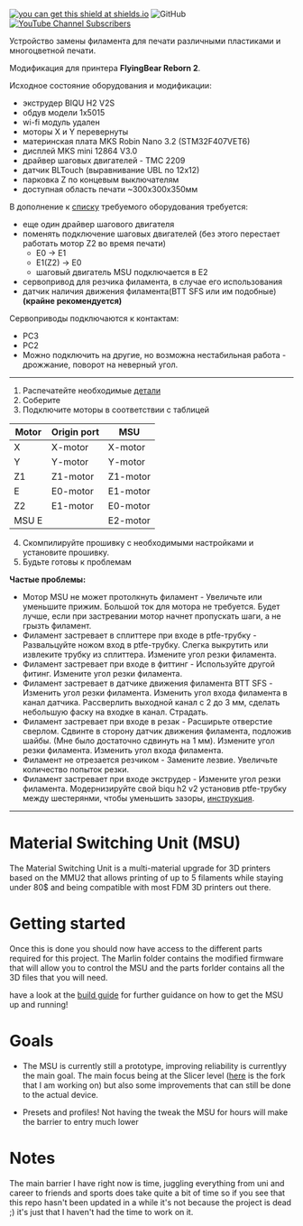 [![you can get this shield at shields.io](https://img.shields.io/discord/771052481538031637?color=7289da&logo=discord&logoColor=white)](https://discord.gg/TXhCJRbFFt)            ![GitHub](https://img.shields.io/github/license/PierreMasselot1/Material-Switching-Unit) [![YouTube Channel Subscribers](https://img.shields.io/youtube/channel/subscribers/UCF2tb5Hu6G_z-tB3_e_9U4A?style=social)](https://www.youtube.com/channel/UCF2tb5Hu6G_z-tB3_e_9U4A)   

Устройство замены филамента для печати различными пластиками и многоцветной печати.

Модификация для принтера **FlyingBear Reborn 2**.

Исходное состояние оборудования и модификации:
* экструдер BIQU H2 V2S
* обдув модели 1x5015
* wi-fi модуль удален
* моторы X и Y перевернуты
* материнская плата MKS Robin Nano 3.2 (STM32F407VET6)
* дисплей MKS mini 12864 V3.0
* драйвер шаговых двигателей - TMC 2209
* датчик BLTouch (выравнивание UBL по 12x12)
* парковка Z по концевым выключателям
* доступная область печати ~300x300x350мм 

В дополнение к [списку](https://github.com/rozhkovets/Material-Switching-Unit_FB_Reborn2/blob/main/Build_guide_MSU.md#parts-required) требуемого оборудования требуется:
  * еще один драйвер шагового двигателя
  * поменять подключение шаговых двигателей (без этого перестает работать мотор Z2 во время печати)
    * E0 -> E1
    * E1(Z2) -> E0
    * шаговый двигатель MSU подключается в E2  
  * сервопривод для резчика филамента, в случае его использования
  * датчик наличия движения филамента(BTT SFS или им подобные) **(крайне рекомендуется)**

Сервоприводы подключаются к контактам:
   * PC3
   * PC2
   * Можно подключить на другие, но возможна нестабильная работа - дрожжание, поворот на неверный угол.
____________________
1. Распечатейте необходимые [детали](https://github.com/rozhkovets/Material-Switching-Unit_FB_Reborn2/tree/main/parts/Reborn2) 
2. Соберите
3. Подключите моторы в соответствии с таблицей

| Motor | Origin port | MSU |
| ------------- | ------------- | ------------- |
| X | X-motor  | X-motor |
| Y | Y-motor  | Y-motor |
| Z1 | Z1-motor  | Z1-motor |
| E | E0-motor  | E1-motor |
| Z2 | E1-motor  | E0-motor |
| MSU E |   | E2-motor |

4. Скомпилируйте прошивку с необходимыми настройками и установите прошивку.
5. Будьте готовы к проблемам

**Частые проблемы:**
  * Мотор MSU не может протолкнуть филамент - Увеличьте или уменьшите прижим. Большой ток для мотора не требуется. Будет лучше, если при застревании мотор начнет пропускать шаги, а не грызть филамент.
  * Филамент застревает в сплиттере при входе в ptfe-трубку - Развальцуйте ножом вход в ptfe-трубку. Слегка выкрутить или извлеките трубку из сплиттера. Измените угол резки филамента.
  * Филамент застревает при входе в фиттинг - Используйте другой фитинг. Измените угол резки филамента.
  * Филамент застревает в датчике движения филамента BTT SFS - Изменить угол резки филамента. Изменить угол входа филамента в канал датчика. Рассверлить выходной канал с 2 до 3 мм, сделать небольшую фаску на входке в канал. Страдать.
  * Филамент застревает при входе в резак - Расширьте отверстие сверлом. Сдвинте в сторону датчик движения филамента, подложив шайбы. (Мне было достаточно сдвинуть на 1 мм). Измените угол резки филамента. Изменить угол входа филамента.
  * Филамент не отрезается резчиком - Замените лезвие. Увеличьте количество попыток резки.
  * Филамент застревает при входе экструдер - Измените угол резки филамента. Модернизируйте свой biqu h2 v2 установив ptfe-трубку между шестерянми, чтобы уменьшить зазоры, [инструкция](https://m.youtube.com/watch?v=L_tcQAx7UfE).
____________________

# Material Switching Unit (MSU)

The Material Switching Unit is a multi-material upgrade for 3D printers based on the MMU2 that allows printing of up to 5 filaments while staying under 80$ and being compatible with most FDM 3D printers out there.

# Getting started

Once this is done you should now have access to the different parts required for this project. The Marlin folder contains the modified firmware that will allow you to control the MSU and the parts forlder contains all the 3D files that you will need.

have a look at the [build guide](https://github.com/PierreMasselot1/Material-Switching-Unit/blob/main/Build_guide_MSU.md) for further guidance on how to get the MSU up and running!

# Goals

* The MSU is currently still a prototype, improving reliability is currentlyy the main goal. The main focus being at the Slicer level ([here](https://github.com/PierreMasselot1/SuperSlicer) is the fork that I am working on) but also some improvements that can still be done to the actual device.

* Presets and profiles! Not having the tweak the MSU for hours will make the barrier to entry much lower

# Notes

The main barrier I have right now is time, juggling everything from uni and career to friends and sports does take quite a bit of time so if you see that this repo hasn't been updated in a while it's not because the project is dead ;) it's just that I haven't had the time to work on it. 
